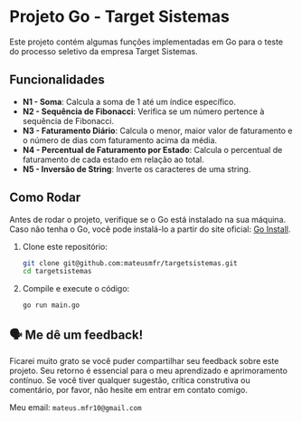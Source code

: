 # Projeto Go - Target Sistemas

Este projeto contém algumas funções implementadas em Go para o teste do processo seletivo da empresa Target Sistemas.

## Funcionalidades

- **N1 - Soma**: Calcula a soma de 1 até um índice específico.
- **N2 - Sequência de Fibonacci**: Verifica se um número pertence à sequência de Fibonacci.
- **N3 - Faturamento Diário**: Calcula o menor, maior valor de faturamento e o número de dias com faturamento acima da média.
- **N4 - Percentual de Faturamento por Estado**: Calcula o percentual de faturamento de cada estado em relação ao total.
- **N5 - Inversão de String**: Inverte os caracteres de uma string.
  
## Como Rodar

Antes de rodar o projeto, verifique se o Go está instalado na sua máquina. Caso não tenha o Go, você pode instalá-lo a partir do site oficial: [Go Install](https://golang.org/dl/).

1. Clone este repositório:
    ```bash
    git clone git@github.com:mateusmfr/targetsistemas.git
    cd targetsistemas
    ```

2. Compile e execute o código:
    ```bash
    go run main.go
    ```

## 🗣 Me dê um feedback!

Ficarei muito grato se você puder compartilhar seu feedback sobre este projeto. Seu retorno é essencial para o meu aprendizado e aprimoramento contínuo. Se você tiver qualquer sugestão, crítica construtiva ou comentário, por favor, não hesite em entrar em contato comigo.

Meu email: `mateus.mfr10@gmail.com`